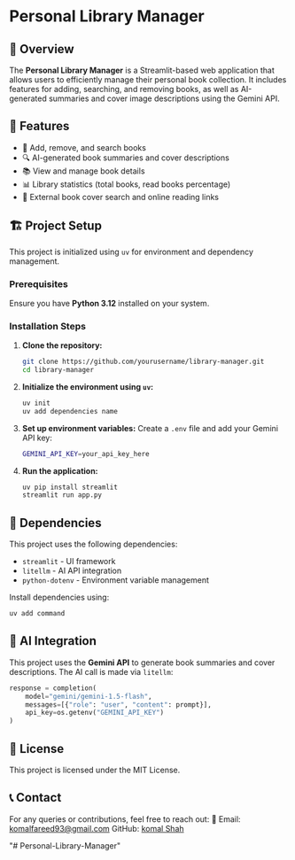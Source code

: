
# Personal Library Manager

## 📌 Overview
The **Personal Library Manager** is a Streamlit-based web application that allows users to efficiently manage their personal book collection. It includes features for adding, searching, and removing books, as well as AI-generated summaries and cover image descriptions using the Gemini API.

## 🚀 Features
- 📖 Add, remove, and search books
- 🔍 AI-generated book summaries and cover descriptions
- 📚 View and manage book details
- 📊 Library statistics (total books, read books percentage)
- 🎨 External book cover search and online reading links

## 🏗️ Project Setup
This project is initialized using `uv` for environment and dependency management.

### Prerequisites
Ensure you have **Python 3.12** installed on your system.

### Installation Steps
1. **Clone the repository:**
   ```sh
   git clone https://github.com/yourusername/library-manager.git
   cd library-manager
   ```

2. **Initialize the environment using `uv`:**
   ```sh
   uv init
   uv add dependencies name
   ```

3. **Set up environment variables:**
   Create a `.env` file and add your Gemini API key:
   ```sh
   GEMINI_API_KEY=your_api_key_here
   ```

4. **Run the application:**
   ```sh
   uv pip install streamlit
   streamlit run app.py
   ```


## 📌 Dependencies
This project uses the following dependencies:
- `streamlit` - UI framework
- `litellm` - AI API integration
- `python-dotenv` - Environment variable management

Install dependencies using:
```sh
uv add command
```

## 🤖 AI Integration
This project uses the **Gemini API** to generate book summaries and cover descriptions. The AI call is made via `litellm`:
```python
response = completion(
    model="gemini/gemini-1.5-flash",
    messages=[{"role": "user", "content": prompt}],
    api_key=os.getenv("GEMINI_API_KEY")
)
```

## 📜 License
This project is licensed under the MIT License.

## 📞 Contact
For any queries or contributions, feel free to reach out:
📧 Email: komalfareed93@gmail.com
GitHub: [komal Shah](https://github.com/Komal-shah22)

"# Personal-Library-Manager" 
